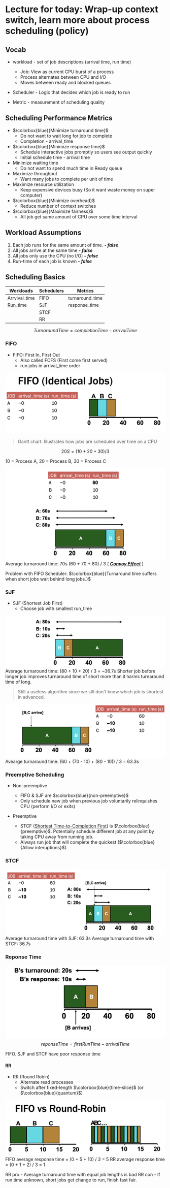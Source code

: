 # Lecture for today: Wrap-up context switch, learn more about process scheduling (policy)

## Vocab

* workload - set of job descriptions (arrival time, run time)
  * Job: View as current CPU burst of a process
  * Process alternates between CPU and I/O
  * Moves between ready and blocked queues

* Scheduler - Logic that decides which job is ready to run
* Metric - measurement of scheduling quality

## Scheduling Performance Metrics


* $\colorbox{blue}{Minimize turnaround time}$
  * Do not want to wait long for job to complete
  * Completion - arrival_time
* $\colorbox{blue}{Minimize response time}$
  * Schedule interactive jobs promptly so users see output quickly
  * Initial schedule time - arrival time
* Minimize waiting time
  * Do not want to spend much time in Ready queue
* Maximize throughput
  * Want many jobs to complete per unit of time
* Maximize resource utilization
  * Keep expensive devices busy (So it want waste money on super computer)
* $\colorbox{blue}{Minimize overhead}$
  * Reduce number of context switches
* $\colorbox{blue}{Maximize fairness}$
  * All job get same amount of CPU over some time interval

## Workload Assumptions

1. Each job runs for the same amount of time. ***- false***
2. All jobs arrive at the same time ***- false***
3. All jobs only use the CPU (no I/O) ***- false***
4. Run-time of each job is known ***- false***

## Scheduling Basics

| Workloads        | Schedulers | Metrics                |
| ---------------- | ---------- | ---------------------- |
| Arrvival_time    | FIFO       | turnaround_time        |
| Run_time         | SJF        | response_time          |
|                  | STCF       |                        |
|                  | RR       |                        |

$$ TurnaroundTime = completionTime - arrivalTime $$

### FIFO

* FIFO: First In, First Out
  * Also called FCFS (First come first served)
  * run jobs in arrival_time order

![FIFO Gantt Chart](/CS6013/Operating%20Systems%20&%20Computer%20Architecture%20(Scheduling%20Part%20I)/Images/FIFO-Gantt-Chart.png)
> Gantt chart: Illustrates how jobs are scheduled over time on a CPU

$$ 20S = (10 + 20 + 30) / 3 $$

10 = Process A, 20 = Process B, 30 = Process C

![FIFO Gantt Chart](/CS6013/Operating%20Systems%20&%20Computer%20Architecture%20(Scheduling%20Part%20I)/Images/FIFO-Gantt-Chart-2.png)
Average turnaround time: 70s (60 + 70 + 80) / 3 ( ***<ins>Convoy Effect</ins>*** )

Problem with FIFO Scheduler: $\colorbox{blue}{Turnaround time suffers when short jobs wait behind long jobs.}$

### SJF

* SJF (Shortest Job First)
  * Choose job with smallest run_time

![SJF Gantt Chart](/CS6013/Operating%20Systems%20&%20Computer%20Architecture%20(Scheduling%20Part%20I)/Images/SJF-Gantt-Chart.png)
Average turnaround time: (80 + 10 + 20) / 3 = ~36.7s
Shorter job before longer job improves turnaround time of short more than it harms turnaround time of long.
> Still a useless algorithm since we stll don't know which job is shortest in advanced.

![SJF Gantt Chart](/CS6013/Operating%20Systems%20&%20Computer%20Architecture%20(Scheduling%20Part%20I)/Images/SJF-Gantt-Chart-2.png)
Avearge turnaround time: (60 + (70 - 10) + (80 - 10)) / 3 = 63.3s

### Preemptive Scheduling

* Non-preemptive
  * FIFO & SJF are $\colorbox{blue}{non-preemptive}$
  * Only schedule new job when previous job voluntarily relinquishes CPU (perform I/O or exits)

* Preemptive
  * STCF (<ins>Shortest Time-to-Completion First</ins>) is $\colorbox{blue}{preemptive}$. Potentially schedule different job at any point by taking CPU away from running job.
  * Always run job that will complete the quickest ($\colorbox{blue}{Allow interuptions}$).

### STCF

![STCF Gantt Chart](/CS6013/Operating%20Systems%20&%20Computer%20Architecture%20(Scheduling%20Part%20I)/Images/STCF-Gantt-Chart.png)
Average turnaround time with SJF: 63.3s
Average turnaround time with STCF: 36.7s

### Reponse Time

![Response time](/CS6013/Operating%20Systems%20&%20Computer%20Architecture%20(Scheduling%20Part%20I)/Images/Response-time.png)
$$ reponseTime = firstRunTime - arrivalTime $$

FIFO. SJF and STCF have poor response time

#### RR

* RR (Round Robin)
  * Alternate read processes
  * Switch after fixed-length $\colorbox{blue}{time-slice}$ (or $\colorbox{blue}{quantum}$)

![FIFO RR Response time](/CS6013/Operating%20Systems%20&%20Computer%20Architecture%20(Scheduling%20Part%20I)/Images/FIFO-RR-Response-time.png)
FIFO average response time = (0 + 5 + 10) / 3 = 5
RR average response time = (0 + 1 + 2) / 3 = 1

RR pro - Average turnaround time with equal job lengths is bad
RR con - If run time unknown, short jobs get change to run, finish fast fair.
